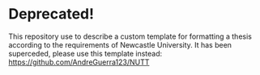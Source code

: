 # Deprecated!

This repository use to describe a custom template for formatting a thesis
according to the requirements of Newcastle University. It has been superceded,
please use this template instead: <https://github.com/AndreGuerra123/NUTT>
